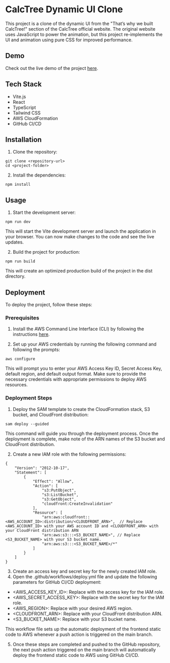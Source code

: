 # CalcTree Dynamic UI Clone

This project is a clone of the dynamic UI from the "That’s why we built CalcTree!" section of the CalcTree official website. The original website uses JavaScript to power the animation, but this project re-implements the UI and animation using pure CSS for improved performance.

## Demo

Check out the live demo of the project [here](https://ricky-fn.github.io/CalcTree-Demo/).

## Tech Stack

- Vite.js
- React
- TypeScript
- Tailwind CSS
- AWS CloudFormation
- GitHub CI/CD

## Installation

1. Clone the repository:
```shell
git clone <repository-url>
cd <project-folder>
```

2. Install the dependencies:

```shell
npm install
```

## Usage

1. Start the development server:

```
npm run dev
```
This will start the Vite development server and launch the application in your browser. You can now make changes to the code and see the live updates.

2. Build the project for production:

```
npm run build
```
This will create an optimized production build of the project in the dist directory.
  
## Deployment
To deploy the project, follow these steps:

### Prerequisites
1. Install the AWS Command Line Interface (CLI) by following the instructions [here](https://aws.amazon.com/cli/).

2. Set up your AWS credentials by running the following command and following the prompts:
```shell
aws configure
```
This will prompt you to enter your AWS Access Key ID, Secret Access Key, default region, and default output format. Make sure to provide the necessary credentials with appropriate permissions to deploy AWS resources.

### Deployment Steps

1. Deploy the SAM template to create the CloudFormation stack, S3 bucket, and CloudFront distribution:
```shell
sam deploy --guided
```
This command will guide you through the deployment process. Once the deployment is complete, make note of the ARN names of the S3 bucket and CloudFront distribution.

2. Create a new IAM role with the following permissions:
```shell
{
    "Version": "2012-10-17",
    "Statement": [
        {
            "Effect": "Allow",
            "Action": [
                "s3:PutObject",
                "s3:ListBucket",
                "s3:GetObject",
                "cloudfront:CreateInvalidation"
            ],
            "Resource": [
                "arn:aws:cloudfront::<AWS_ACCOUNT_ID>:distribution/<CLOUDFRONT_ARN>",  // Replace <AWS_ACCOUNT_ID> with your AWS account ID and <CLOUDFRONT_ARN> with your CloudFront distribution ARN
                "arn:aws:s3:::<S3_BUCKET_NAME>", // Replace <S3_BUCKET_NAME> with your S3 bucket name.
                "arn:aws:s3:::<S3_BUCKET_NAME>/*"
            ]
        }
    ]
}
```
3. Create an access key and secret key for the newly created IAM role.
4. Open the .github/workflows/deploy.yml file and update the following parameters for GitHub CI/CD deployment:
* <AWS_ACCESS_KEY_ID>: Replace with the access key for the IAM role.
* <AWS_SECRET_ACCESS_KEY>: Replace with the secret key for the IAM role.
* <AWS_REGION>: Replace with your desired AWS region.
* <CLOUDFRONT_ARN>: Replace with your CloudFront distribution ARN.
* <S3_BUCKET_NAME>: Replace with your S3 bucket name.


This workflow file sets up the automatic deployment of the frontend static code to AWS whenever a push action is triggered on the main branch.

5. Once these steps are completed and pushed to the GitHub repository, the next push action triggered on the main branch will automatically deploy the frontend static code to AWS using GitHub CI/CD.